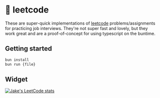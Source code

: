 # 🥟 leetcode

These are super-quick implementations of [leetcode](https://leetcode.com/) problems/assignments for practicing job interviews. They're not super fast and lovely, but they work great and are a proof-of-concept for using typescript on the buntime.

## Getting started

```bash
bun install
bun run {file}
```

## Widget

[![Jake's LeetCode stats](https://leetcode-stats-six.vercel.app/?username=jakehwll&theme=dark)](https://leetcode.com/jakehwll/)
